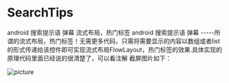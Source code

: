 # SearchTips
android 搜索提示语 弹幕 流式布局，热门标签
android 搜索提示语 弹幕 -----所谓的流式布局，热门标签！无需更多代码，只需将需要显示的内容以数组或者list的形式传递给该控件即可实现流式布局FlowLayout，热门标签的效果.具体实现的原理代码里面已经说的很清楚了，可以看注解
截屏图片如下：

![picture](https://github.com/xujinping/SearchTips/blob/master/app/src/main/raw/screenShot.png)
